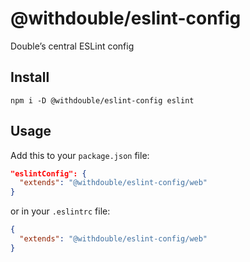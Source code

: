 # @withdouble/eslint-config

Double’s central ESLint config

## Install

```
npm i -D @withdouble/eslint-config eslint
```

## Usage

Add this to your `package.json` file:

```json
"eslintConfig": {
  "extends": "@withdouble/eslint-config/web"
}
```

or in your `.eslintrc` file:

```json
{
  "extends": "@withdouble/eslint-config/web"
}
```
